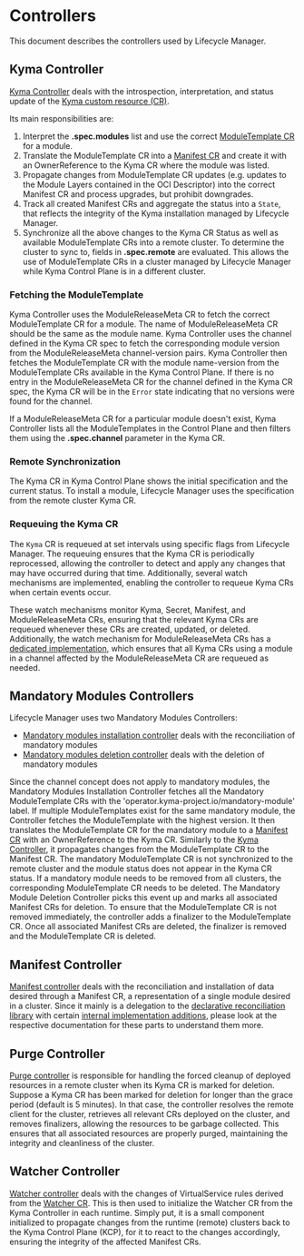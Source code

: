 # Controllers

This document describes the controllers used by Lifecycle Manager.

## Kyma Controller

[Kyma Controller](../../internal/controller/kyma/controller.go) deals with the introspection, interpretation, and status update of the [Kyma custom resource (CR)](../../api/v1beta2/kyma_types.go).

Its main responsibilities are:

1. Interpret the **.spec.modules** list and use the correct [ModuleTemplate CR](../../api/v1beta2/moduletemplate_types.go) for a module.
2. Translate the ModuleTemplate CR into a [Manifest CR](../../api/v1beta2/manifest_types.go) and create it with an OwnerReference to the Kyma CR where the module was listed.
3. Propagate changes from ModuleTemplate CR updates (e.g. updates to the Module Layers contained in the OCI Descriptor) into the correct Manifest CR and process upgrades, but prohibit downgrades.
4. Track all created Manifest CRs and aggregate the status into a `State`, that reflects the integrity of the Kyma installation managed by Lifecycle Manager.
5. Synchronize all the above changes to the Kyma CR Status as well as available ModuleTemplate CRs into a remote cluster.
To determine the cluster to sync to, fields in **.spec.remote** are evaluated.
This allows the use of ModuleTemplate CRs in a cluster managed by Lifecycle Manager while Kyma Control Plane is in a different cluster.

### Fetching the ModuleTemplate

Kyma Controller uses the ModuleReleaseMeta CR to fetch the correct ModuleTemplate CR for a module. The name of ModuleReleaseMeta CR should be the same as the module name. Kyma Controller uses the channel defined in the Kyma CR spec to fetch the corresponding module version from the ModuleReleaseMeta channel-version pairs. Kyma Controller then fetches the ModuleTemplate CR with the module name-version from the ModuleTemplate CRs available in the Kyma Control Plane. If there is no entry in the ModuleReleaseMeta CR for the channel defined in the Kyma CR spec, the Kyma CR will be in the `Error` state indicating that no versions were found for the channel.

If a ModuleReleaseMeta CR for a particular module doesn't exist, Kyma Controller lists all the ModuleTemplates in the Control Plane and then filters them using the **.spec.channel** parameter in the Kyma CR.


### Remote Synchronization

The Kyma CR in Kyma Control Plane shows the initial specification and the current status. To install a module, Lifecycle Manager uses the specification from the remote cluster Kyma CR.

### Requeuing the Kyma CR

The `Kyma` CR is requeued at set intervals using specific flags from Lifecycle Manager. The requeuing ensures that the Kyma CR is periodically reprocessed, allowing the controller to detect and apply any changes that may have occurred during that time. Additionally, several watch mechanisms are implemented, enabling the controller to requeue Kyma CRs when certain events occur.

These watch mechanisms monitor Kyma, Secret, Manifest, and ModuleReleaseMeta CRs, ensuring that the relevant Kyma CRs are requeued whenever these CRs are created, updated, or deleted. Additionally, the watch mechanism for ModuleReleaseMeta CRs has a [dedicated implementation](../../internal/watch/modulereleasemeta_change.go), which ensures that all Kyma CRs using a module in a channel affected by the ModuleReleaseMeta CR are requeued as needed.

## Mandatory Modules Controllers

Lifecycle Manager uses two Mandatory Modules Controllers:

* [Mandatory modules installation controller](../../internal/controller/mandatorymodule/installation_controller.go) deals with the reconciliation of mandatory modules
* [Mandatory modules deletion controller](../../internal/controller/mandatorymodule/deletion_controller.go) deals with the deletion of mandatory modules

Since the channel concept does not apply to mandatory modules, the Mandatory Modules Installation Controller fetches all the Mandatory ModuleTemplate CRs with the 'operator.kyma-project.io/mandatory-module' label. If multiple ModuleTemplates exist for the same mandatory module, the Controller fetches the ModuleTemplate with the highest version. It then translates the ModuleTemplate CR for the mandatory module to a [Manifest CR](../../api/v1beta2/manifest_types.go) with an OwnerReference to the Kyma CR. Similarly to the [Kyma Controller](../../internal/controller/kyma/controller.go),
it propagates changes from the ModuleTemplate CR to the Manifest CR. The mandatory ModuleTemplate CR is not synchronized to the remote cluster and the module status does not appear in the Kyma CR status. If a mandatory module needs to be removed from all clusters, the corresponding ModuleTemplate CR needs to be deleted. The Mandatory Module Deletion Controller picks this event up and marks all associated Manifest CRs for deletion. To ensure that the ModuleTemplate CR is not removed immediately, the controller adds a finalizer to the ModuleTemplate CR. Once all associated Manifest CRs are deleted, the finalizer is removed and the ModuleTemplate CR is deleted.

## Manifest Controller

[Manifest controller](../../internal/controller/manifest/controller.go) deals with the reconciliation and installation of data desired through a Manifest CR, a representation of a single module desired in a cluster.
Since it mainly is a delegation to the [declarative reconciliation library](../../internal/declarative/) with certain [internal implementation additions](../../internal/manifest/README.md), please look at the respective documentation for these parts to understand them more.

## Purge Controller

[Purge controller](../../internal/controller/purge/controller.go) is responsible for handling the forced cleanup of deployed resources in a remote cluster when its Kyma CR is marked for deletion.
Suppose a Kyma CR has been marked for deletion for longer than the grace period (default is 5 minutes). In that case, the controller resolves the remote client for the cluster, retrieves all relevant CRs deployed on the cluster, and removes finalizers, allowing the resources to be garbage collected. This ensures that all associated resources are properly purged, maintaining the integrity and cleanliness of the cluster.

## Watcher Controller

[Watcher controller](../../internal/controller/watcher/controller.go) deals with the changes of VirtualService rules derived from the [Watcher CR](../../api/v1beta2/watcher_types.go). This is then used to initialize the Watcher CR from the Kyma Controller in each runtime. Simply put, it is a small component initialized to propagate changes from the runtime (remote) clusters back to the Kyma Control Plane (KCP), for it to react to the changes accordingly, ensuring the integrity of the affected Manifest CRs.

